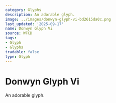 ```yaml
---
category: Glyphs
description: An adorable glyph.
image: ../images/donwyn-glyph-vi-bd2615da0c.png
last_updated: '2025-09-17'
name: Donwyn Glyph Vi
source: WFCD
tags:
- Glyph
- Glyphs
tradable: false
type: Glyph
---
```


# Donwyn Glyph Vi

An adorable glyph.

